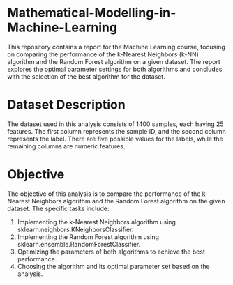 # Mathematical-Modelling-in-Machine-Learning
This repository contains a report for the Machine Learning course, focusing on comparing the performance of the k-Nearest Neighbors (k-NN) algorithm and the Random Forest algorithm on a given dataset. The report explores the optimal parameter settings for both algorithms and concludes with the selection of the best algorithm for the dataset.

# Dataset Description
The dataset used in this analysis consists of 1400 samples, each having 25 features. The first column represents the sample ID, and the second column represents the label. There are five possible values for the labels, while the remaining columns are numeric features.

# Objective
The objective of this analysis is to compare the performance of the k-Nearest Neighbors algorithm and the Random Forest algorithm on the given dataset. The specific tasks include:

1. Implementing the k-Nearest Neighbors algorithm using sklearn.neighbors.KNeighborsClassifier.
2. Implementing the Random Forest algorithm using sklearn.ensemble.RandomForestClassifier.
3. Optimizing the parameters of both algorithms to achieve the best performance.
4. Choosing the algorithm and its optimal parameter set based on the analysis.
